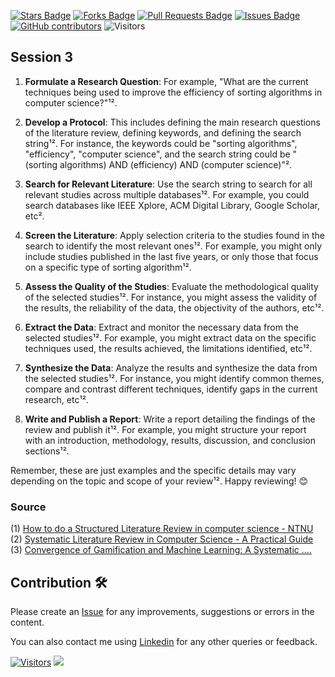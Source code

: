 <a href="https://github.com/drshahizan/SLR-MIIT/stargazers"><img src="https://img.shields.io/github/stars/drshahizan/SLR-MIIT" alt="Stars Badge"/></a>
<a href="https://github.com/drshahizan/SLR-MIIT/network/members"><img src="https://img.shields.io/github/forks/drshahizan/SLR-MIIT" alt="Forks Badge"/></a>
<a href="https://github.com/drshahizan/SLR-MIIT"><img src="https://img.shields.io/github/issues-pr/drshahizan/SLR-MIIT" alt="Pull Requests Badge"/></a>
<a href="https://github.com/drshahizan/SLR-MIIT/issues"><img src="https://img.shields.io/github/issues/drshahizan/SLR-MIIT" alt="Issues Badge"/></a>
<a href="https://github.com/drshahizan/SLR-MIIT/graphs/contributors"><img alt="GitHub contributors" src="https://img.shields.io/github/contributors/drshahizan/SLR-MIIT?color=2b9348"></a>
![Visitors](https://api.visitorbadge.io/api/visitors?path=https%3A%2F%2Fgithub.com%2Fdrshahizan%2FSLR-MIIT&labelColor=%23d9e3f0&countColor=%23697689&style=flat)

## Session 3

1. **Formulate a Research Question**: For example, "What are the current techniques being used to improve the efficiency of sorting algorithms in computer science?"¹².

2. **Develop a Protocol**: This includes defining the main research questions of the literature review, defining keywords, and defining the search string¹². For instance, the keywords could be "sorting algorithms", "efficiency", "computer science", and the search string could be "(sorting algorithms) AND (efficiency) AND (computer science)"².

3. **Search for Relevant Literature**: Use the search string to search for all relevant studies across multiple databases¹². For example, you could search databases like IEEE Xplore, ACM Digital Library, Google Scholar, etc².

4. **Screen the Literature**: Apply selection criteria to the studies found in the search to identify the most relevant ones¹². For example, you might only include studies published in the last five years, or only those that focus on a specific type of sorting algorithm¹².

5. **Assess the Quality of the Studies**: Evaluate the methodological quality of the selected studies¹². For instance, you might assess the validity of the results, the reliability of the data, the objectivity of the authors, etc¹².

6. **Extract the Data**: Extract and monitor the necessary data from the selected studies¹². For example, you might extract data on the specific techniques used, the results achieved, the limitations identified, etc¹².

7. **Synthesize the Data**: Analyze the results and synthesize the data from the selected studies¹². For instance, you might identify common themes, compare and contrast different techniques, identify gaps in the current research, etc¹².

8. **Write and Publish a Report**: Write a report detailing the findings of the review and publish it¹². For example, you might structure your report with an introduction, methodology, results, discussion, and conclusion sections¹².

Remember, these are just examples and the specific details may vary depending on the topic and scope of your review¹². Happy reviewing! 😊

### Source
(1) [How to do a Structured Literature Review in computer science - NTNU](https://research.idi.ntnu.no/aimasters/files/SLR_HowTo2018.pdf)
<br>(2) [Systematic Literature Review in Computer Science - A Practical Guide](https://www.researchgate.net/profile/Rodrigo-Silva-20/publication/320704338_Systematic_Literature_Review_in_Computer_Science_-_A_Practical_Guide/links/59f631caaca272607e2bc1c1/Systematic-Literature-Review-in-Computer-Science-A-Practical-Guide.pdf?origin=publication_detail)
<br>(3) [Convergence of Gamification and Machine Learning: A Systematic ....](https://link.springer.com/article/10.1007/s10758-020-09456-4)

## Contribution 🛠️
Please create an [Issue](https://github.com/drshahizan/SLR-MIIT/issues) for any improvements, suggestions or errors in the content.

You can also contact me using [Linkedin](https://www.linkedin.com/in/drshahizan/) for any other queries or feedback.

[![Visitors](https://api.visitorbadge.io/api/visitors?path=https%3A%2F%2Fgithub.com%2Fdrshahizan&labelColor=%23697689&countColor=%23555555&style=plastic)](https://visitorbadge.io/status?path=https%3A%2F%2Fgithub.com%2Fdrshahizan)
![](https://hit.yhype.me/github/profile?user_id=81284918)
